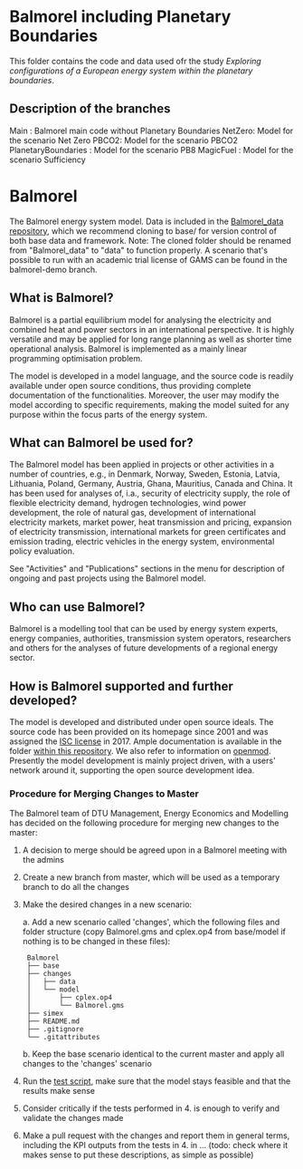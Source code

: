 # Balmorel including Planetary Boundaries

This folder contains the code and data used ofr the study _Exploring configurations of a European energy system within the planetary boundaries_. 

## Description of the branches
Main : Balmorel main code without Planetary Boundaries
NetZero:  Model for the scenario Net Zero
PBCO2:  Model for the scenario PBCO2
PlanetaryBoundaries :  Model for the scenario PB8
MagicFuel : Model for the scenario Sufficiency



# Balmorel

The Balmorel energy system model. Data is included in the [Balmorel_data repository](https://github.com/balmorelcommunity/Balmorel_data), which we recommend cloning to base/ for version control of both base data and framework. Note: The cloned folder should be renamed from "Balmorel_data" to "data" to function properly.
A scenario that's possible to run with an academic trial license of GAMS can be found in the balmorel-demo branch.

## What is Balmorel?

Balmorel is a partial equilibrium model for analysing the electricity and combined heat and power sectors in an international perspective. It is highly versatile and may be applied for long range planning as well as shorter time operational analysis. Balmorel is implemented as a mainly linear programming optimisation problem.

The model is developed in a model language, and the source code is readily available under open source conditions, thus providing complete documentation of the functionalities. Moreover, the user may modify the model according to specific requirements, making the model suited for any purpose within the focus parts of the energy system.

## What can Balmorel be used for?

The Balmorel model has been applied in projects or other activities in a number of countries, e.g., in  Denmark, Norway, Sweden, Estonia, Latvia, Lithuania, Poland, Germany, Austria, Ghana, Mauritius, Canada and China. It has been used for analyses of, i.a., security of electricity supply, the role of flexible electricity demand, hydrogen technologies, wind power development, the role of natural gas, development of international electricity markets, market power, heat transmission and pricing, expansion of electricity transmission, international markets for green certificates and emission trading, electric vehicles in the energy system, environmental policy evaluation.

See "Activities" and "Publications" sections in the menu for description of ongoing and past projects using the Balmorel model.

## Who can use Balmorel?

Balmorel is a modelling tool that can be used by energy system experts, energy companies, authorities, transmission system operators, researchers and others for the analyses of future developments of a regional energy sector.

## How is Balmorel supported and further developed?

The model is developed and distributed under open source ideals. The source code has been provided on its homepage since 2001 and was assigned the [ISC license](https://opensource.org/licenses/ISC) in 2017. Ample documentation is available in the folder [within this repository](base/documentation). We also refer to information on [openmod](https://wiki.openmod-initiative.org/wiki/Balmorel). Presently the model development is mainly project driven, with a users' network around it, supporting the open source development idea.

### Procedure for Merging Changes to Master

The Balmorel team of DTU Management, Energy Economics and Modelling has decided on the following procedure for merging new changes to the master:
1. A decision to merge should be agreed upon in a Balmorel meeting with the admins
2. Create a new branch from master, which will be used as a temporary branch to do all the changes
3. Make the desired changes in a new scenario:
    
    a. Add a new scenario called 'changes', which the following files and folder structure (copy Balmorel.gms and cplex.op4 from base/model if nothing is to be changed in these files):
        
        Balmorel
        ├── base
        ├── changes
        │   ├── data
        │   └── model
        │       ├── cplex.op4
        │       └── Balmorel.gms 
        ├── simex
        ├── README.md
        ├── .gitignore
        └── .gitattributes

    b. Keep the base scenario identical to the current master and apply all changes to the 'changes' scenario
   
4. Run the [test script](base/auxils/master_merge_tests/merge_tests.ipynb), make sure that the model stays feasible and that the results make sense
5. Consider critically if the tests performed in 4. is enough to verify and validate the changes made
6. Make a pull request with the changes and report them in general terms, including the KPI outputs from the tests in 4. in ... (todo: check where it makes sense to put these descriptions, as simple as possible)

